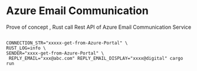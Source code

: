 # Azure Email Communication

Prove of concept , Rust call Rest API of Azure Email Communication Service

````

CONNECTION_STR="xxxxx-get-from-Azure-Portal" \
RUST_LOG=info \
SENDER="xxxx-get-from-Azure-Portal" \
 REPLY_EMAIL="xxx@abc.com" REPLY_EMAIL_DISPLAY="xxxx@digital" cargo run

````